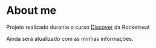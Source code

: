 # About me

Projeto realizado durante o curso <a href='https://www.rocketseat.com.br/discover'>Discover<a/> da Rocketseat

Ainda será atualizado com as minhas informações.
